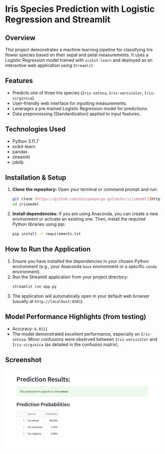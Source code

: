 # Iris Species Prediction with Logistic Regression and Streamlit

## Overview
This project demonstrates a machine learning pipeline for classifying Iris flower species based on their sepal and petal measurements. It uses a Logistic Regression model trained with `scikit-learn` and deployed as an interactive web application using `Streamlit`.

## Features
- Predicts one of three Iris species (`Iris-setosa`, `Iris-versicolor`, `Iris-virginica`).
- User-friendly web interface for inputting measurements.
- Leverages a pre-trained Logistic Regression model for predictions.
- Data preprocessing (Standardization) applied to input features.

## Technologies Used
- Python 3.11.7
- scikit-learn
- pandas
- streamlit
- joblib

## Installation & Setup

1.  **Clone the repository:**
    Open your terminal or command prompt and run:
    ```bash
    git clone [https://github.com/daisymayorga-galtechs/irismodel](https://github.com/daisymayorga-galtechs/irismodel)
    cd irismodel
    ```

2.  **Install dependencies:**
    If you are using Anaconda, you can create a new environment or activate an existing one. Then, install the required Python libraries using pip:
    ```bash
    pip install -r requirements.txt
    ```

## How to Run the Application

1.  Ensure you have installed the dependencies in your chosen Python environment (e.g., your Anaconda `base` environment or a specific `conda` environment).
2.  Run the Streamlit application from your project directory:
    ```bash
    streamlit run app.py
    ```
3.  The application will automatically open in your default web browser (usually at `http://localhost:8501`).

## Model Performance Highlights (from testing)
- Accuracy: `0.9111`
- The model demonstrated excellent performance, especially on `Iris-setosa`. Minor confusions were observed between `Iris-versicolor` and `Iris-virginica` (as detailed in the confusion matrix).

## Screenshot
![Screenshot of your Streamlit App](predResults.png)